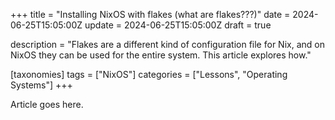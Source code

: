 +++
title = "Installing NixOS with flakes (what are flakes???)"
date = 2024-06-25T15:05:00Z
update = 2024-06-25T15:05:00Z
draft = true

description = "Flakes are a different kind of configuration file for Nix, and on NixOS they can be used for the entire system. This article explores how."

[taxonomies]
tags = ["NixOS"]
categories = ["Lessons", "Operating Systems"]
+++

Article goes here.
